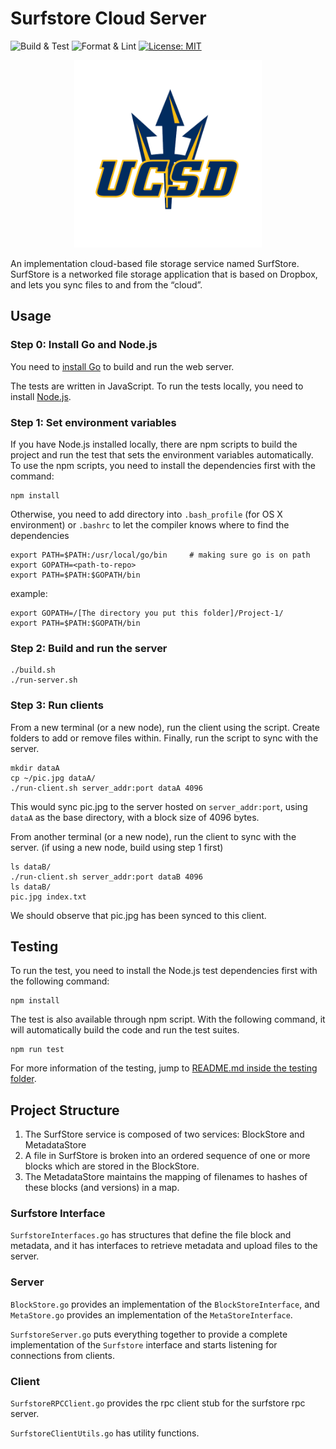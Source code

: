 # Surfstore Cloud Server
![Build & Test](
	https://github.com/summer110669/surfstore-cloud-server/workflows/Build%20&%20Test/badge.svg)
![Format & Lint](
    https://github.com/summer110669/surfstore-cloud-server/workflows/Lint%20&%20Format/badge.svg)
[![License: MIT](https://img.shields.io/badge/License-MIT-yellow.svg)](https://opensource.org/licenses/MIT)

<div align="center"><img width="300" src="./ucsd-logo.png" /></div>

An implementation cloud-based file storage service named SurfStore. SurfStore is a networked file storage application that is based on Dropbox, and lets you sync files to and from the “cloud”. 

## Usage
### Step 0: Install Go and Node.js

You need to [install Go](https://golang.org/doc/install) to build and run the web server.

The tests are written in JavaScript. To run the tests locally, you need to install [Node.js](https://nodejs.org/en/).


### Step 1: Set environment variables

If you have Node.js installed locally, there are npm scripts to build the project and run the test that sets the environment variables automatically. To use the npm scripts, you need to install the dependencies first with the command:
```
npm install
```

Otherwise, you need to add directory into ```.bash_profile``` (for OS X environment) or ```.bashrc``` to let the compiler knows where to find the dependencies
```
export PATH=$PATH:/usr/local/go/bin     # making sure go is on path
export GOPATH=<path-to-repo>
export PATH=$PATH:$GOPATH/bin
 ```
example:
```
export GOPATH=/[The directory you put this folder]/Project-1/
export PATH=$PATH:$GOPATH/bin
```

### Step 2: Build and run the server

```shell
./build.sh
./run-server.sh
```

### Step 3: Run clients

From a new terminal (or a new node), run the client using the script. 
Create folders to add or remove files within. Finally, run the script to sync with the server.

```shell
mkdir dataA
cp ~/pic.jpg dataA/ 
./run-client.sh server_addr:port dataA 4096
```

This would sync pic.jpg to the server hosted on `server_addr:port`, using
`dataA` as the base directory, with a block size of 4096 bytes.

From another terminal (or a new node), run the client to sync with the
server. (if using a new node, build using step 1 first)

```shell
ls dataB/
./run-client.sh server_addr:port dataB 4096
ls dataB/
pic.jpg index.txt
```

We should observe that pic.jpg has been synced to this client.

## Testing
To run the test, you need to install the Node.js test dependencies first with the following command:
```
npm install
```
The test is also available through npm script. With the following command, it will automatically build the code and run the test suites.
```
npm run test
```  
For more information of the testing, jump to [README.md inside the testing folder](testing/README.md).

## Project Structure

1. The SurfStore service is composed of two services: BlockStore and MetadataStore
2. A file in SurfStore is broken into an ordered sequence of one or more blocks which are stored in the BlockStore.
3. The MetadataStore maintains the mapping of filenames to hashes of these blocks (and versions) in a map.

### Surfstore Interface

`SurfstoreInterfaces.go` has structures that define the file block and metadata, and it has interfaces to retrieve metadata and upload files to the server.

### Server

`BlockStore.go` provides an implementation of the `BlockStoreInterface`, and `MetaStore.go` provides an implementation of the
`MetaStoreInterface`.

`SurfstoreServer.go` puts everything together to provide a complete implementation of the `Surfstore` interface and starts
listening for connections from clients.

### Client

`SurfstoreRPCClient.go` provides the rpc client stub for the surfstore rpc server.

`SurfstoreClientUtils.go` has utility functions.